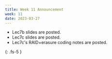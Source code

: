 ```yaml
---
title: Week 11 Announcement
week: 11
date: 2023-03-27
---
```


* Lec7b slides are posted.
* Lec7c slides are posted.
* Lec7c's RAID+erasure coding notes are posted.

{: .fs-5 }
